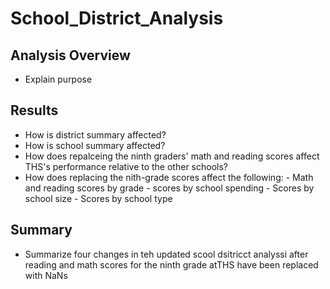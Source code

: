 # School_District_Analysis

## Analysis Overview
- Explain purpose

## Results
- How is district summary affected?
- How is school summary affected?
- How does repalceing the ninth graders' math and reading scores affect THS's performance relative to the other schools?
- How does replacing the nith-grade scores affect the following:
        - Math and reading scores by grade
        - scores by school spending
        - Scores by school size
        - Scores by school type

## Summary
- Summarize four changes in teh updated scool dsitricct analyssi after reading and math scores for the ninth grade atTHS have been replaced with NaNs
